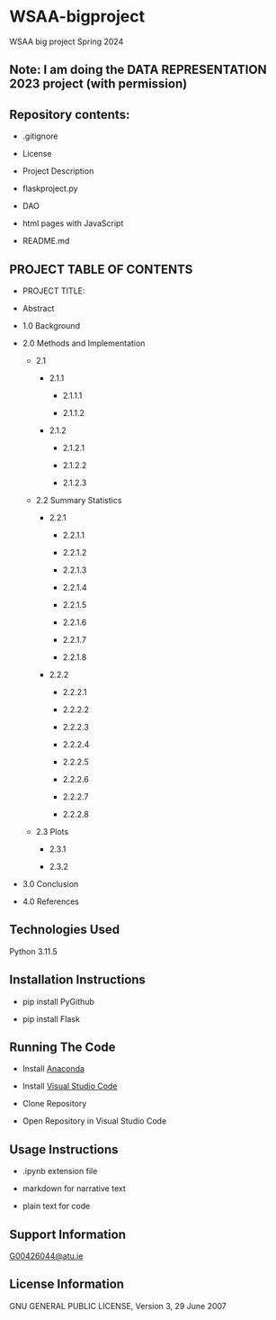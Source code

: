 # WSAA-bigproject
WSAA big project Spring 2024

## Note: I am doing the DATA REPRESENTATION 2023 project (with permission)

## Repository contents:

* .gitignore

* License

* Project Description

* flaskproject.py

* DAO

* html pages with JavaScript

* README.md



## PROJECT TABLE OF CONTENTS 

* PROJECT TITLE: 

* Abstract

* 1.0 Background

* 2.0 Methods and Implementation

    * 2.1 

        * 2.1.1 

            * 2.1.1.1 

            * 2.1.1.2 

        * 2.1.2 

            * 2.1.2.1 

            * 2.1.2.2 
            
            * 2.1.2.3 

    * 2.2 Summary Statistics

        * 2.2.1 

            * 2.2.1.1 

            * 2.2.1.2 
            
            * 2.2.1.3 

            * 2.2.1.4 

            * 2.2.1.5 

            * 2.2.1.6 

            * 2.2.1.7 

            * 2.2.1.8 

        * 2.2.2 

            * 2.2.2.1 

            * 2.2.2.2 
            
            * 2.2.2.3 

            * 2.2.2.4 

            * 2.2.2.5 

            * 2.2.2.6 

            * 2.2.2.7 

            * 2.2.2.8 

    * 2.3 Plots

        * 2.3.1 

        * 2.3.2 

* 3.0 Conclusion

* 4.0 References


## Technologies Used

Python 3.11.5

## Installation Instructions

* pip install PyGithub

* pip install Flask

## Running The Code

* Install [Anaconda](https://www.anaconda.com/download)

* Install [Visual Studio Code](https://code.visualstudio.com/) 

* Clone Repository

* Open Repository in Visual Studio Code

## Usage Instructions

* .ipynb extension file

* markdown for narrative text

* plain text for code

## Support Information

G00426044@atu.ie

## License Information

GNU GENERAL PUBLIC LICENSE, Version 3, 29 June 2007


